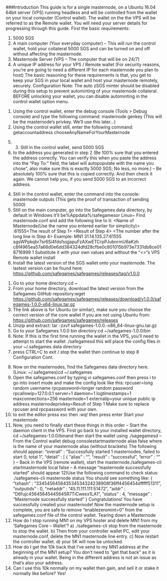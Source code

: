 ###Introduction
This guide is for a single masternode, on a Ubuntu 16.04 64bit server (VPS) running headless and will be controlled from the wallet on your local computer (Control wallet). The wallet on the the VPS will be referred to as the Remote wallet.
You will need your server details for progressing through this guide.
First the basic requirements:
1.	5000 SGS
2.	A main computer (Your everyday computer) – This will run the control wallet, hold your collateral 5000 SGS and can be turned on and off without affecting the masternode.
3.	Masternode Server (VPS – The computer that will be on 24/7)
4.	A unique IP address for your VPS / Remote wallet
(For security reasons, you’re are going to need a different IP for each masternode you plan to host)
The basic reasoning for these requirements is that, you get to keep your SGS in your local wallet and host your masternode remotely, securely.
Configuration
Note: The auto zSGS minter should be disabled during this setup to prevent autominting of your masternode collateral. BEFORE unlocking your wallet, you can disable autominting in the control wallet option menu.
1) Using the control wallet, enter the debug console (Tools > Debug console) and type the following command:
masternode genkey (This will be the masternode’s privkey. We’ll use this later…)
2) Using the control wallet still, enter the following command:
getaccountaddress chooseAnyNameForYourMasternode
5.	3) Still in the control wallet, send 5000 SGS
6.	to the address you generated in step 2 (Be 100% sure that you entered the address correctly. You can verify this when you paste the address into the “Pay To:” field, the label will autopopulate with the name you chose”, also make sure this is exactly 5000 SGS; No less, no more.)
– Be absolutely 100% sure that this is copied correctly. And then check it again. We cannot help you, if you send 5000 SGS to an incorrect address.
4) Still in the control wallet, enter the command into the console:
masternode outputs (This gets the proof of transaction of sending 5000)
5) Still on the main computer, go into the Safegames data directory, by default in Windows it’ll be%Appdata%/safegamesor Linux~
Find masternode.conf and add the following line to it:
 <Name of Masternode(Use the name you entered earlier for simplicity)> <Unique IP address>:61555<The result of Step 1> <Result of Step 4> <The number after the long line in Step 4>
Example: MN1 31.14.135.27:61555 sgsWPpkqbr7sr6Si4fdsfssjjapuFzAXwETCrpPJubnrmU6aKzh c8f4965ea57a68d0e6dd384324dfd28cfbe0c801015b973e7331db8ce018716999 1
Substitute it with your own values and without the “<>”s
VPS Remote wallet install
7) Install the latest version of the SGS wallet onto your masternode. The lastest version can be found here: https://github.com/safegames/safegames/releases/tag/v1.0.0
1.	Go to your home directory:cd ~
2.	From your home directory, download the latest version from the Safegames GitHub repository:wget https://github.com/safegames/safegames/releases/download/v1.0.0/safegames-1.0.0-x64-linux.tar.gz
1.	The link above is for Ubuntu (or similar), make sure you choose the correct version of the core wallet if you are not using Ubuntu from: https://github.com/safegames/safegames/releases
3.	Unzip and extract:  tar -zxvf safegames-1.0.0.-x86_64-linux-gnu.tar.gz
4.	Go to your Safegames 1.0.0 bin directory:cd ~/safegames-1.0.0/bin
5.	Note: If this is the first time running the wallet in the VPS, you’ll need to attempt to start the wallet ./safegamesd this will place the config files in your ~/.safegames data directory
1.	press CTRL+C to exit / stop the wallet then continue to step 8
Configuration Cont.
8) Now on the masternodes, find the Safegames data directory here.(Linux: ~/.safegames)cd ~/.safegames
9) Open the safegames.conf by typing vi safegames.conf then press i to go into insert mode and make the config look like this:
 rpcuser=long random username
 rpcpassword=longer random password
 rpcallowip=127.0.0.1
 server=1
 daemon=1
 logtimestamps=1
 maxconnections=256
 masternode=1
 externalip=your unique public ip address
 masternodeprivkey=Result of Step 1
Make sure to replace rpcuser and rpcpassword with your own.
10) to exit the editor press esc then :wq! then press enter
Start your masternode
11) Now, you need to finally start these things in this order
– Start the daemon client in the VPS. First go back to your installed wallet directory, cd ~/safegames-1.0.0/binand then start the wallet using ./sagegamesd
– From the Control wallet debug consolestartmasternode alias false <mymnalias>
where <mymnalias> is the name of your masternode alias (without brackets)
The following should appear:
“overall” : “Successfully started 1 masternodes, failed to start 0, total 1”,
“detail” : [
{
“alias” : “<mymnalias>”,
“result” : “successful”,
“error” : “”
}
– Back in the VPS (remote wallet), start the masternode./safegames-cli startmasternode local false
– A message “masternode successfully started” should appear
12)Use the following command to check status:
./safegames-cli masternode status
You should see something like:
{
“txhash” : “334545645643534534324238908f36ff4456454dfffff51311”,
“outputidx” : 0,
“netaddr” : “45.11.111.111:51472”,
“addr” : “D6fujc45645645445645R7TiCwexx1LA1”,
“status” : 4,
“message” : “Masternode successfully started”
}
Congratulations! You have successfully created your masternode!
Now the masternode setup is complete, you are safe to remove “enablezeromint=0” from the safegames.conf file of the control wallet.
Tearing down a Masternode
1) How do I stop running MN1 on my VPS hoster and delete MN1 from my ‘Safegames Core – Wallet’?
a) ./safegames-cli stop from the masternode to stop the wallet.
b) Then from your controller wallet PC, edit your masternode.conf, delete the MN1 masternode line entry.
c) Now restart the controller wallet.
d) your 5K will now be unlocked.
2) How do I get the 10k back that I’ve send to my MN1 address at the beginning of the MN1 setup?
You don’t need to “get that back” as it is already in your wallet.
Being in the different address is not an issue as that’s also your address.
3) Can I use this 10k normally on my wallet then gain, and sell it or stake it normally like before?
Yes!  

